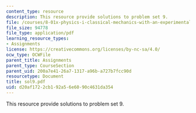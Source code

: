 ```yaml
---
content_type: resource
description: This resource provide solutions to problem set 9.
file: /courses/8-01x-physics-i-classical-mechanics-with-an-experimental-focus-fall-2002/d20af1722cb192a56e6090c4631da354_sol9.pdf
file_size: 94778
file_type: application/pdf
learning_resource_types:
- Assignments
license: https://creativecommons.org/licenses/by-nc-sa/4.0/
ocw_type: OCWFile
parent_title: Assignments
parent_type: CourseSection
parent_uid: 200a7e41-26a7-1317-a96b-a727b7fcc90d
resourcetype: Document
title: sol9.pdf
uid: d20af172-2cb1-92a5-6e60-90c4631da354
---
```

This resource provide solutions to problem set 9.